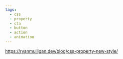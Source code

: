 ```yaml
---
tags:
  - css
  - property
  - cta
  - button
  - action
  - animation
---
```

https://ryanmulligan.dev/blog/css-property-new-style/
